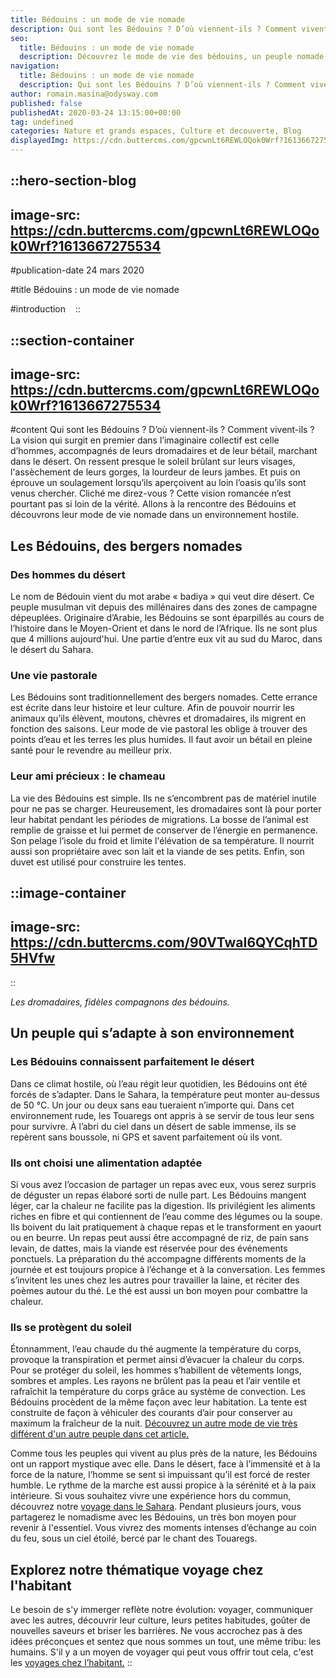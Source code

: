 ```yaml
---
title: Bédouins : un mode de vie nomade
description: Qui sont les Bédouins ? D’où viennent-ils ? Comment vivent-ils ? La vision qui surgit en premier dans l’imaginaire collectif est celle d’hommes, accompagnés de leurs dromadaires et de leur bétail, marchant dans le désert. On ressent presque le soleil brûlant sur leurs visages, l'assèchement de leurs gorges, la lourdeur ...
seo:
  title: Bédouins : un mode de vie nomade
  description: Découvrez le mode de vie des bédouins, un peuple nomade qui a su apprivoiser et s'adapter à la vie dans le désert.
navigation:
  title: Bédouins : un mode de vie nomade
  description: Qui sont les Bédouins ? D’où viennent-ils ? Comment vivent-ils ? La vision qui surgit en premier dans l’imaginaire collectif est celle d’hommes, accompagnés de leurs dromadaires et de leur bétail, marchant dans le désert. On ressent presque le soleil brûlant sur leurs visages, l'assèchement de leurs gorges, la lourdeur ...
author: romain.masina@odysway.com
published: false
publishedAt: 2020-03-24 13:15:00+00:00
tag: undefined
categories: Nature et grands espaces, Culture et decouverte, Blog
displayedImg: https://cdn.buttercms.com/gpcwnLt6REWLOQok0Wrf?1613667275534
---
```


::hero-section-blog
---
image-src: https://cdn.buttercms.com/gpcwnLt6REWLOQok0Wrf?1613667275534
---
#publication-date
24 mars 2020

#title
Bédouins : un mode de vie nomade

#introduction
  
::

::section-container
---
image-src: https://cdn.buttercms.com/gpcwnLt6REWLOQok0Wrf?1613667275534
---
#content
Qui sont les Bédouins ? D’où viennent-ils ? Comment vivent-ils ? La vision qui surgit en premier dans l’imaginaire collectif est celle d’hommes, accompagnés de leurs dromadaires et de leur bétail, marchant dans le désert. On ressent presque le soleil brûlant sur leurs visages, l'assèchement de leurs gorges, la lourdeur de leurs jambes. Et puis on éprouve un soulagement lorsqu’ils aperçoivent au loin l’oasis qu’ils sont venus chercher. Cliché me direz-vous ? Cette vision romancée n’est pourtant pas si loin de la vérité. Allons à la rencontre des Bédouins et découvrons leur mode de vie nomade dans un environnement hostile.

## Les Bédouins, des bergers nomades

### Des hommes du désert

Le nom de Bédouin vient du mot arabe « badiya » qui veut dire désert. Ce peuple musulman vit depuis des millénaires dans des zones de campagne dépeuplées. Originaire d’Arabie, les Bédouins se sont éparpillés au cours de l’histoire dans le Moyen-Orient et dans le nord de l’Afrique. Ils ne sont plus que 4 millions aujourd'hui. Une partie d’entre eux vit au sud du Maroc, dans le désert du Sahara. 

### Une vie pastorale

Les Bédouins sont traditionnellement des bergers nomades. Cette errance est écrite dans leur histoire et leur culture. Afin de pouvoir nourrir les animaux qu’ils élèvent, moutons, chèvres et dromadaires, ils migrent en fonction des saisons. Leur mode de vie pastoral les oblige à trouver des points d’eau et les terres les plus humides. Il faut avoir un bétail en pleine santé pour le revendre au meilleur prix.

### Leur ami précieux : le chameau

La vie des Bédouins est simple. Ils ne s’encombrent pas de matériel inutile pour ne pas se charger. Heureusement, les dromadaires sont là pour porter leur habitat pendant les périodes de migrations. La bosse de l’animal est remplie de graisse et lui permet de conserver de l’énergie en permanence. Son pelage l’isole du froid et limite l'élévation de sa température. Il nourrit aussi son propriétaire avec son lait et la viande de ses petits. Enfin, son duvet est utilisé pour construire les tentes.

::image-container
---
image-src: https://cdn.buttercms.com/90VTwaI6QYCqhTD5HVfw
---
::

_Les dromadaires, fidèles compagnons des bédouins._

## Un peuple qui s’adapte à son environnement

### Les Bédouins connaissent parfaitement le désert

Dans ce climat hostile, où l’eau régit leur quotidien, les Bédouins ont été forcés de s’adapter. Dans le Sahara, la température peut monter au-dessus de 50 °C. Un jour ou deux sans eau tueraient n’importe qui. Dans cet environnement rude, les Touaregs ont appris à se servir de tous leur sens pour survivre. À l’abri du ciel dans un désert de sable immense, ils se repèrent sans boussole, ni GPS et savent parfaitement où ils vont.

### Ils ont choisi une alimentation adaptée

Si vous avez l’occasion de partager un repas avec eux, vous serez surpris de déguster un repas élaboré sorti de nulle part. Les Bédouins mangent léger, car la chaleur ne facilite pas la digestion. Ils privilégient les aliments riches en fibre et qui contiennent de l’eau comme des légumes ou la soupe. Ils boivent du lait pratiquement à chaque repas et le transforment en yaourt ou en beurre. Un repas peut aussi être accompagné de riz, de pain sans levain, de dattes, mais la viande est réservée pour des événements ponctuels. La préparation du thé accompagne différents moments de la journée et est toujours propice à l’échange et à la conversation. Les femmes s’invitent les unes chez les autres pour travailler la laine, et réciter des poèmes autour du thé. Le thé est aussi un bon moyen pour combattre la chaleur. 

### Ils se protègent du soleil

Étonnamment, l’eau chaude du thé augmente la température du corps, provoque la transpiration et permet ainsi d’évacuer la chaleur du corps. Pour se protéger du soleil, les hommes s’habillent de vêtements longs, sombres et amples. Les rayons ne brûlent pas la peau et l’air ventile et rafraîchit la température du corps grâce au système de convection. Les Bédouins procèdent de la même façon avec leur habitation. La tente est construite de façon à véhiculer des courants d’air pour conserver au maximum la fraîcheur de la nuit. [Découvrez un autre mode de vie très différent d'un autre peuple dans cet article.](https://odysway.com/immersion-chez-les-populations-du-grand-rift-africain)

Comme tous les peuples qui vivent au plus près de la nature, les Bédouins ont un rapport mystique avec elle. Dans le désert, face à l’immensité et à la force de la nature, l’homme se sent si impuissant qu’il est forcé de rester humble. Le rythme de la marche est aussi propice à la sérénité et à la paix intérieure. Si vous souhaitez vivre une expérience hors du commun, découvrez notre [voyage dans le Sahara](https://odysway.com/voyages/marche-silencieuse-sahara?utm_source=Blog&utm_medium=SEO&utm_campaign=B%C3%A9douins_mode_vie_nomade). Pendant plusieurs jours, vous partagerez le nomadisme avec les Bédouins, un très bon moyen pour revenir à l'essentiel. Vous vivrez des moments intenses d’échange au coin du feu, sous un ciel étoilé, bercé par le chant des Touaregs.

## Explorez notre thématique voyage chez l'habitant

Le besoin de s'y immerger reflète notre évolution: voyager, communiquer avec les autres, découvrir leur culture, leurs petites habitudes, goûter de nouvelles saveurs et briser les barrières. Ne vous accrochez pas à des idées préconçues et sentez que nous sommes un tout, une même tribu: les humains. S'il y a un moyen de voyager qui peut vous offrir tout cela, c'est les [voyages chez l’habitant.](https://odysway.com/thematiques/sejours-chez-l-habitant)
::
